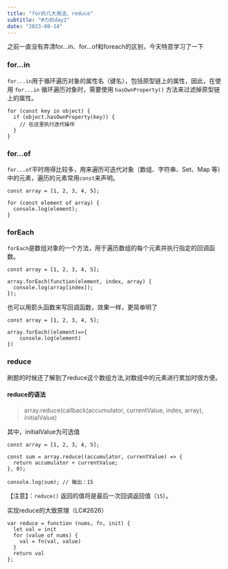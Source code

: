```yaml
---
title: "for的几大用法、reduce"
subtitle: "#力扣day2"
date: "2023-08-14"
---
```


之前一直没有弄清for...in、for...of和foreach的区别，今天特意学习了一下

### for...in
`for...in`用于循环遍历对象的属性名（键名），包括原型链上的属性，因此，在使用 `for...in` 循环遍历对象时，需要使用 `hasOwnProperty()` 方法来过滤掉原型链上的属性。

``````
for (const key in object) {
  if (object.hasOwnProperty(key)) {
    // 在这里执行迭代操作
  }
}
``````

### for...of
```for...of```平时用得比较多，用来遍历可迭代对象（数组、字符串、Set、Map 等）中的元素，遍历的元素常用`const`来声明。

``````
const array = [1, 2, 3, 4, 5];

for (const element of array) {
  console.log(element);
}
``````

### forEach

`forEach`是数组对象的一个方法，用于遍历数组的每个元素并执行指定的回调函数。

``````
const array = [1, 2, 3, 4, 5];

array.forEach(function(element, index, array) {
  console.log(array[index]);
});
``````

也可以用箭头函数来写回调函数，效果一样，更简单明了

``````
const array = [1, 2, 3, 4, 5];

array.forEach((element)=>{
    console.log(element)
})

``````


### reduce

刷题的时候还了解到了reduce这个数组方法,对数组中的元素进行累加时很方便。

#### reduce的语法

> array.reduce(callback(accumulator, currentValue, index, array), initialValue)

其中，initialValue为可选值


``````
const array = [1, 2, 3, 4, 5];

const sum = array.reduce((accumulator, currentValue) => {
  return accumulator + currentValue;
}, 0);

console.log(sum); // 输出：15
``````

【注意】：`reduce()` 返回的值将是最后一次回调返回值（`15`）。

实现reduce的大致原理（LC#2626）

``````
var reduce = function (nums, fn, init) {
  let val = init
  for (value of nums) {
    val = fn(val, value)
  }
  return val
};
``````
